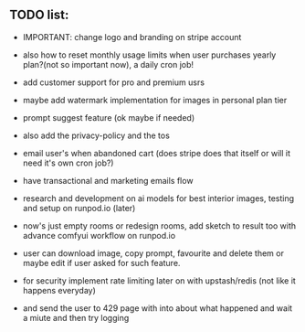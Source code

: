 ## TODO list:

- IMPORTANT: change logo and branding on stripe account
- also how to reset monthly usage limits when user purchases yearly plan?(not so important now), a daily cron job!
- add customer support for pro and premium usrs
- maybe add watermark implementation for images in personal plan tier
- prompt suggest feature (ok maybe if needed)
- also add the privacy-policy and the tos
- email user's when abandoned cart (does stripe does that itself or will it need it's own cron job?)
- have transactional and marketing emails flow
- research and development on ai models for best interior images, testing and setup on runpod.io (later)
- now's just empty rooms or redesign rooms, add sketch to result too with advance comfyui workflow on runpod.io
- user can download image, copy prompt, favourite and delete them or maybe edit if user asked for such feature.

- for security implement rate limiting later on with upstash/redis (not like it happens everyday)
- and send the user to 429 page with into about what happened and wait a miute and then try logging

